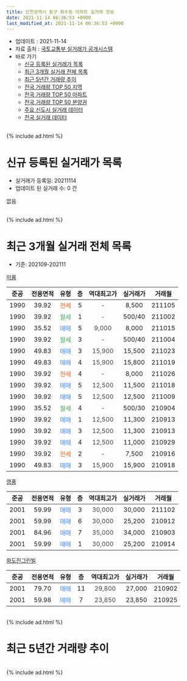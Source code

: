 ```yaml
---
title: 인천광역시 동구 화수동 아파트 실거래 정보
date: 2021-11-14 06:36:53 +0900
last_modified_at: 2021-11-14 06:36:53 +0900
---
```


* 업데이트 : 2021-11-14
* 자료 출처 : [국토교통부 실거래가 공개시스템](http://rt.molit.go.kr)
* 바로 가기
    * [신규 등록된 실거래가 목록](#신규-등록된-실거래가-목록)
    * [최근 3개월 실거래 전체 목록](#최근-3개월-실거래-전체-목록)
    * [최근 5년간 거래량 추이](#최근-5년간-거래량-추이)
    * [전국 거래량 TOP 50 지역](https://inasie.github.io/apt-trade-info/최근-3개월-전국에서-가장-거래가-많이-발생한-지역)
    * [전국 거래량 TOP 50 아파트](https://inasie.github.io/apt-trade-info/최근-3개월-전국에서-가장-거래가-많이-발생한-아파트)
    * [전국 거래량 TOP 50 분양권](https://inasie.github.io/apt-trade-info/최근-3개월-전국에서-가장-거래가-많이-발생한-분양권)
    * [주요 신도시 실거래 데이터](https://inasie.github.io/apt-trade-info/주요-신도시)
    * [전국 실거래 데이터](https://inasie.github.io/apt-trade-info/전국)
<br>
{% include ad.html %}
<br>

# 신규 등록된 실거래가 목록
* 실거래가 등록일: 20211114
* 업데이트 된 실거래 수: 0 건

없음

<br>
{% include ad.html %}
<br>

# 최근 3개월 실거래 전체 목록
* 기준: 202109-202111


[미륭](https://search.naver.com/search.naver?query=%EC%9D%B8%EC%B2%9C%EA%B4%91%EC%97%AD%EC%8B%9C+%EB%8F%99%EA%B5%AC+%ED%99%94%EC%88%98%EB%8F%99+%EB%AF%B8%EB%A5%AD)

|준공|전용면적|유형|층|역대최고가|실거래가|거래월|
|:---:|:---:|:---:|:---:|:---:|:---:|:---:|
|1990|39.92|<span style="color:#ff5a00">전세</span>|5|<span style="color:#444444">-</span>|8,500|211105|
|1990|39.92|<span style="color:#34a853">월세</span>|1|<span style="color:#444444">-</span>|500/40|211002|
|1990|35.52|<span style="color:#4285f3">매매</span>|5|<span style="color:#444444">9,000</span>|8,000|211015|
|1990|39.92|<span style="color:#34a853">월세</span>|3|<span style="color:#444444">-</span>|500/40|211004|
|1990|49.83|<span style="color:#4285f3">매매</span>|3|<span style="color:#444444">15,900</span>|15,500|211023|
|1990|49.83|<span style="color:#4285f3">매매</span>|4|<span style="color:#444444">15,900</span>|15,800|211019|
|1990|39.92|<span style="color:#ff5a00">전세</span>|4|<span style="color:#444444">-</span>|8,000|211026|
|1990|39.92|<span style="color:#4285f3">매매</span>|5|<span style="color:#444444">12,500</span>|11,500|211018|
|1990|39.92|<span style="color:#4285f3">매매</span>|5|<span style="color:#444444">12,500</span>|12,500|211009|
|1990|35.52|<span style="color:#34a853">월세</span>|4|<span style="color:#444444">-</span>|500/30|210904|
|1990|39.92|<span style="color:#4285f3">매매</span>|1|<span style="color:#444444">12,500</span>|11,300|210913|
|1990|39.92|<span style="color:#4285f3">매매</span>|3|<span style="color:#444444">12,500</span>|11,300|210913|
|1990|39.92|<span style="color:#4285f3">매매</span>|4|<span style="color:#444444">12,500</span>|11,000|210929|
|1990|39.92|<span style="color:#ff5a00">전세</span>|2|<span style="color:#444444">-</span>|7,500|210916|
|1990|49.83|<span style="color:#4285f3">매매</span>|3|<span style="color:#444444">15,900</span>|15,900|210918|

[영풍](https://search.naver.com/search.naver?query=%EC%9D%B8%EC%B2%9C%EA%B4%91%EC%97%AD%EC%8B%9C+%EB%8F%99%EA%B5%AC+%ED%99%94%EC%88%98%EB%8F%99+%EC%98%81%ED%92%8D)

|준공|전용면적|유형|층|역대최고가|실거래가|거래월|
|:---:|:---:|:---:|:---:|:---:|:---:|:---:|
|2001|59.99|<span style="color:#4285f3">매매</span>|3|<span style="color:#444444">30,000</span>|30,000|211102|
|2001|59.99|<span style="color:#4285f3">매매</span>|6|<span style="color:#444444">30,000</span>|25,200|210912|
|2001|84.96|<span style="color:#4285f3">매매</span>|7|<span style="color:#444444">35,000</span>|34,000|210903|
|2001|59.99|<span style="color:#4285f3">매매</span>|1|<span style="color:#444444">30,000</span>|25,200|210914|

[화도진그린빌](https://search.naver.com/search.naver?query=%EC%9D%B8%EC%B2%9C%EA%B4%91%EC%97%AD%EC%8B%9C+%EB%8F%99%EA%B5%AC+%ED%99%94%EC%88%98%EB%8F%99+%ED%99%94%EB%8F%84%EC%A7%84%EA%B7%B8%EB%A6%B0%EB%B9%8C)

|준공|전용면적|유형|층|역대최고가|실거래가|거래월|
|:---:|:---:|:---:|:---:|:---:|:---:|:---:|
|2001|79.70|<span style="color:#4285f3">매매</span>|11|<span style="color:#444444">29,800</span>|27,000|210902|
|2001|59.98|<span style="color:#4285f3">매매</span>|7|<span style="color:#444444">23,850</span>|23,850|210925|


<br>
{% include ad.html %}
<br>

# 최근 5년간 거래량 추이


<div style="width:100%;">
    <canvas id="deal_progress" height="200"></canvas>
</div>

<script>
new Chart(document.getElementById("deal_progress"), {
    type: 'line',
    data: {
        labels: ['201611','201612','201701','201702','201703','201704','201705','201706','201707','201708','201709','201710','201711','201712','201801','201802','201803','201804','201805','201806','201807','201808','201809','201810','201811','201812','201901','201902','201903','201904','201905','201906','201907','201908','201909','201910','201911','201912','202001','202002','202003','202004','202005','202006','202007','202008','202009','202010','202011','202012','202101','202102','202103','202104','202105','202106','202107','202108','202109','202110','202111'],
        datasets: [{
            label: '매매',
            pointRadius: 1,
            data: [8, 5, 9, 4, 9, 6, 8, 8, 15, 4, 6, 5, 4, 6, 8, 5, 9, 8, 5, 5, 4, 6, 3, 7, 3, 1, 3, 1, 4, 3, 9, 3, 5, 7, 3, 4, 5, 7, 3, 10, 12, 5, 6, 10, 8, 8, 7, 6, 9, 5, 7, 6, 12, 18, 12, 17, 12, 10, 9, 5, 1],
            borderColor: "rgba(255, 201, 14, 1)",
            backgroundColor: "rgba(255, 201, 14, 0.5)",
            fill: false,
            lineTension: 0
        },{
            label: '전월세',
            pointRadius: 1,
            data: [2, 4, 3, 5, 4, 5, 4, 4, 1, 2, 2, 4, 1, 5, 4, 2, 9, 2, 3, 3, 3, 3, 6, 5, 4, 2, 1, 2, 11, 2, 6, 2, 3, 0, 3, 3, 1, 4, 3, 5, 3, 0, 3, 5, 6, 4, 5, 5, 2, 2, 1, 3, 3, 2, 2, 6, 8, 8, 2, 3, 1],
            borderColor: "rgba(0, 141, 185, 1)",
            backgroundColor: "rgba(0, 141, 185, 0.5)",
            fill: false,
            lineTension: 0
        }
        ]
    },
    options: {
        responsive: true,
        title: {
            display: false
        },
        tooltips: {
            mode: 'index',
            intersect: false
        },
        hover: {
            mode: 'nearest',
            intersect: true
        },
        scales: {
            xAxes: [{
                display: true,
                scaleLabel: {
                    display: true,
                    labelString: '년/월'
                }
            }],
            yAxes: [{
                display: true,
                ticks: {
                    suggestedMin: 0,
                },
                scaleLabel: {
                    display: true,
                    labelString: '실거래 수'
                }
            }]
        }
    }
});

</script>


<br>
{% include ad.html %}
<br>

